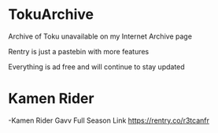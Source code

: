 # TokuArchive
Archive of Toku unavailable on my Internet Archive page

Rentry is just a pastebin with more features

Everything is ad free and will continue to stay updated

# Kamen Rider

-Kamen Rider Gavv Full Season Link
https://rentry.co/r3tcanfr
